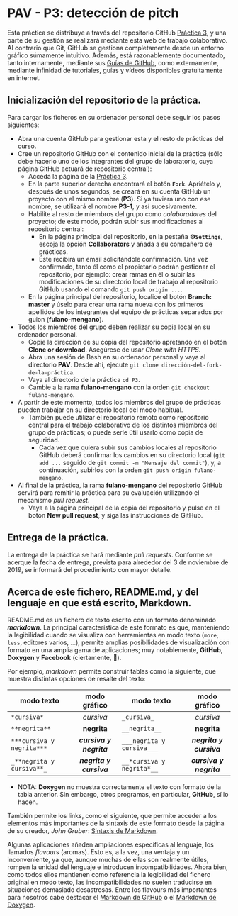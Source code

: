 PAV - P3: detección de pitch
============================

Esta práctica se distribuye a través del repositorio GitHub [Práctica 3](https://github.com/albino-pav/P3),
y una parte de su gestión se realizará mediante esta web de trabajo colaborativo.  Al contrario que Git,
GitHub se gestiona completamente desde un entorno gráfico súmamente intuitivo. Además, está razonablemente
documentado, tanto internamente, mediante sus [Guías de GitHub](https://guides.github.com/), como
externamente, mediante infinidad de tutoriales, guías y vídeos disponibles gratuitamente en internet.

## Inicialización del repositorio de la práctica.

Para cargar los ficheros en su ordenador personal debe seguir los pasos siguientes:

*	Abra una cuenta GitHub para gestionar esta y el resto de prácticas del curso.
*	Cree un repositorio GitHub con el contenido inicial de la práctica (sólo debe hacerlo uno de los
	integrantes del grupo de laboratorio, cuya página GitHub actuará de repositorio central):
	-	Acceda la página de la [Práctica 3](https://github.com/albino-pav/P3).
	-	En la parte superior derecha encontrará el botón **`Fork`**. Apriételo y, después de unos segundos, se
		creará en su cuenta GitHub un proyecto con el mismo nombre (**P3**). Si ya tuviera uno con ese 
		nombre, se utilizará el nombre **P3-1**, y así sucesivamente.
	-	Habilite al resto de miembros del grupo como *colaboradores* del proyecto; de este modo, podrán
		subir sus modificaciones al repositorio central:
		*	En la página principal del repositorio, en la pestaña **:gear:`Settings`**, escoja la opción 
			**Collaborators** y añada a su compañero de prácticas.
		*	Éste recibirá un email solicitándole confirmación. Una vez confirmado, tanto él como el
			propietario podrán gestionar el repositorio, por ejemplo: crear ramas en él o subir las
			modificaciones de su directorio local de trabajo al repositorio GitHub usando el comando
			`git push origin ...`.
	-	En la página principal del repositorio, localice el botón **Branch: master** y úselo para crear
		una rama nueva con los primeros apellidos de los integrantes del equipo de prácticas separados por
		guion (**fulano-mengano**).
*	Todos los miembros del grupo deben realizar su copia local en su ordenador personal.
	-	Copie la dirección de su copia del repositorio apretando en el botón **Clone or download**.
		Asegúrese de usar *Clone with HTTPS*.
	-	Abra una sesión de Bash en su ordenador personal y vaya al directorio **PAV**. Desde ahí, ejecute
		`git clone dirección-del-fork-de-la-práctica`.
	-	Vaya al directorio de la práctica `cd P3`.
	-	Cambie a la rama **fulano-mengano** con la orden `git checkout fulano-mengano`.
*	A partir de este momento, todos los miembros del grupo de prácticas pueden trabajar en su directorio
	local del modo habitual.
	-	También puede utilizar el repositorio remoto como repositorio central para el trabajo colaborativo
		de los distintos miembros del grupo de prácticas; o puede serle útil usarlo como copia de seguridad.
		*	Cada vez que quiera subir sus cambios locales al repositorio GitHub deberá confirmar los
			cambios en su directorio local (`git add ...` seguido de `git commit -m "Mensaje del commit"`),
			y, a continuación, subirlos con la orden `git push origin fulano-mengano`.
*	Al final de la práctica, la rama **fulano-mengano** del repositorio GitHub servirá para remitir la práctica para su 
	evaluación utilizando el mecanismo *pull request*.
	-	Vaya a la página principal de la copia del repositorio y pulse en el botón **New pull request**, y
		siga las instrucciones de GitHub.
## Entrega de la práctica.

La entrega de la práctica se hará mediante _pull requests_. Conforme se acerque la fecha de entrega,
prevista para alrededor del 3 de noviembre de 2019, se informará del procedimiento con mayor detalle.

## Acerca de este fichero, README.md, y del lenguaje en que está escrito, Markdown.

README.md es un fichero de texto escrito con un formato denominado _**markdown**_. La principal
característica de este formato es que, manteniendo la legibilidad cuando se visualiza con herramientas en 
modo texto (`more`, `less`, editores varios, ...), permite amplias posibilidades de visualización con
formato en una amplia gama de aplicaciones; muy notablemente, **GitHub**, **Doxygen** y **Facebook**
(ciertamente, :eyes:).

Por ejemplo, _markdown_ permite construir tablas como la siguiente, que muestra distintas opciones de
resalte del texto:

modo texto               |modo gráfico           |modo texto                |modo gráfico
-------------------------| :-------------------: |--------------------------| :--------------------:
`*cursiva*`              |*cursiva*              |`_cursiva_`               |_cursiva_              
`**negrita**`            |**negrita**            |`__negrita__`             |__negrita__            
`***cursiva y negrita***`|***cursiva y negrita***|`___negrita y cursiva___` |___negrita y cursiva___
`_**negrita y cursiva**_`|__*negrita y cursiva*__|`__*cursiva y negrita*__ `|_**cursiva y negrita**_

- NOTA: **Doxygen** no muestra correctamente el texto con formato de la tabla anterior. Sin embargo, otros
  programas, en particular, **GitHub**, sí lo hacen.

También permite los links, como el siguiente, que permite acceder a los elementos más importantes de la 
sintaxis de este formato desde la página de su creador, _John Gruber_:
[Sintaxis de Markdown](https://daringfireball.net/projects/markdown/syntax).

Algunas aplicaciones añaden ampliaciones específicas al lenguaje, los llamados _flavours_ (aromas). Esto
es, a la vez, una ventaja y un inconveniente, ya que, aunque muchas de ellas son realmente útiles, rompen
la unidad del lenguaje e introducen incompatibilidades. Ahora bien, como todos ellos mantienen como
referencia la legibilidad del fichero original en modo texto, las incompatibilidades no suelen traducirse
en situaciones demasiado desastrosas. Entre los flavours más importantes para nosotros cabe destacar el
[Markdown de GitHub](https://guides.github.com/features/mastering-markdown/) o el
[Markdown de Doxygen](http://www.doxygen.nl/manual/markdown.html).
